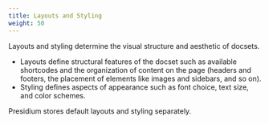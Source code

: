 ```yaml
---
title: Layouts and Styling
weight: 50
---
```

Layouts and styling determine the visual structure and aesthetic of docsets. 
* Layouts define structural features of the docset such as available shortcodes and the organization of content on the page (headers and footers, the placement of elements like images and sidebars, and so on). 
*  Styling defines aspects of appearance such as font choice, text size, and color schemes.

Presidium stores default layouts and styling separately.